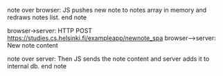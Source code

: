 note over browser:
JS pushes new note to notes array in memory
and redraws notes list.
end note

browser->server: HTTP POST https://studies.cs.helsinki.fi/exampleapp/newnote_spa
browser-->server: New note content

note over server:
Then JS sends the note content 
and server adds it to internal db. 
end note

